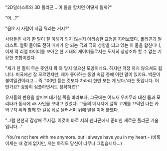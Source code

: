 "2D일러스트와 3D 폴리곤... 이 둘을 합치면 어떻게 될까?" 

"어...?" 

"음!? 저 사람이 지금 뭐라는 거지?" 

사람들은 내가 한 말이 잘 이해가 되지 않는지 아리송한 표정을 지어보였다. 
폴리곤과 일러스트. 얼핏 들어도 전혀 매치가 안 되는 극과 극의 성향을 띄고 있는 이 둘을 합친다니, 이제 막 리얼 파이터를 보아온 현 시대의 게이머들로서는 도저히 상상조차 할 수 없는 기묘한 조합이었다. 

"제가 한 말이 무슨 뜻인지 확 와 닿지 않으신 모양이네요. 하지만 걱정 하지 않으셔도 됩니다. 미국에선 잘 모르겠지만, 제가 좋아하는 동양 속담 중에 이런 말이 있지요. 백문이 불여일견이라고... 즉 '100번 듣는 것보다 차라리 한번 보는 게 낫다.'라는 뜻입니다. 어떤가요? 굉장히 심플하면서도 정확하죠?" 

유저들의 반응을 살피며 대기실 쪽을 바라보자, 그곳에는 어느새 우치무라 대신 롭과 모리타가 동시에 ok 사인을 보내고 있었다. 
그들의 메시지에 살짝 고개를 끄덕인 나는 카와구치 씨와 함께 한 걸음 뒤로 물러서며 뒤에 말을 이어 붙였다. 

"그럼 천천히 감상해 주시길. 이것이 바로 저희 펜타곤에서 준비한 새로운 폴리곤 기술입니다..." 

-You're not here with me anymore. but I always have you in my heart.- 
(비록 이제는 내 곁에 없지만, 저는 아직도 당신이 너무나 그립습니다...) 
